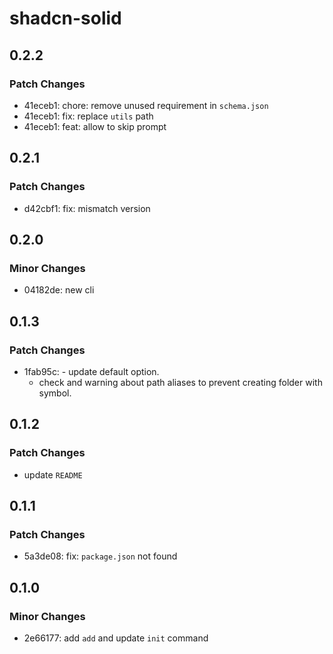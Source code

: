 # shadcn-solid

## 0.2.2

### Patch Changes

-   41eceb1: chore: remove unused requirement in `schema.json`
-   41eceb1: fix: replace `utils` path
-   41eceb1: feat: allow to skip prompt

## 0.2.1

### Patch Changes

-   d42cbf1: fix: mismatch version

## 0.2.0

### Minor Changes

-   04182de: new cli

## 0.1.3

### Patch Changes

-   1fab95c: - update default option.
    -   check and warning about path aliases to prevent creating folder with symbol.

## 0.1.2

### Patch Changes

-   update `README`

## 0.1.1

### Patch Changes

-   5a3de08: fix: `package.json` not found

## 0.1.0

### Minor Changes

-   2e66177: add `add` and update `init` command
